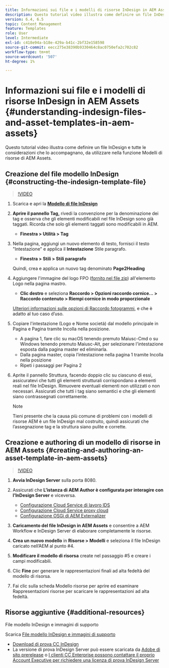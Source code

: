 ```yaml
---
title: Informazioni sui file e i modelli di risorse InDesign in AEM Assets
description: Questo tutorial video illustra come definire un file InDesign e tutte le considerazioni che lo accompagnano, da utilizzare nella funzione Modelli di risorse di AEM Assets.
version: 6.4, 6.5
topic: Content Management
feature: Templates
role: User
level: Intermediate
exl-id: c418e94a-b18e-429a-b41c-2bf32e158598
source-git-commit: eecc275e38390b9330464c8ac0750efa2c702c82
workflow-type: tm+mt
source-wordcount: '507'
ht-degree: 1%

---
```


# Informazioni sui file e i modelli di risorse InDesign in AEM Assets {#understanding-indesign-files-and-asset-templates-in-aem-assets}

Questo tutorial video illustra come definire un file InDesign e tutte le considerazioni che lo accompagnano, da utilizzare nella funzione Modelli di risorse di AEM Assets.

## Creazione del file modello InDesign {#constructing-the-indesign-template-file}

>[!VIDEO](https://video.tv.adobe.com/v/19293?quality=12&learn=on)

1. Scarica e apri la [**Modello di file InDesign**](assets/asset-templates-tutorial-video--supporting-files.zip)
2. **Aprire il pannello Tag,** rivedi la convenzione per la denominazione dei tag e osserva che gli elementi modificabili nel file InDesign sono già taggati. Ricorda che solo gli elementi taggati sono modificabili in AEM.

   * **Finestra > Utilità > Tag**

3. Nella pagina, aggiungi un nuovo elemento di testo, fornisci il testo &quot;Intestazione&quot; e applica il **Intestazione** Stile paragrafo.

   * **Finestra > Stili > Stili paragrafo**

   Quindi, crea e applica un nuovo tag denominato **Page2Heading**

4. Aggiungere l&#39;immagine del logo FPO ([fornito nel file zip](assets/asset-templates-tutorial-video--supporting-files.zip)) all&#39;elemento Logo nella pagina mastro.

   * **Clic destro** e seleziona **Raccordo > Opzioni raccordo cornice... > Raccordo contenuto > Riempi cornice in modo proporzionale**

   [Ulteriori informazioni sulle opzioni di Raccordo fotogrammi](https://helpx.adobe.com/indesign/using/frames-objects.html#fitting_objects_to_frames), e che è adatto al tuo caso d’uso.

5. Copiare l&#39;intestazione (Logo e Nome società) dal modello principale in Pagina e Pagina tramite Incolla nella posizione.

   * A pagina 1, fare clic su macOS tenendo premuto Maiusc-Cmd o su Windows tenendo premuto Maiusc-Alt, per selezionare l&#39;intestazione esposta dalla pagina master ed eliminarla.
   * Dalla pagina master, copia l’intestazione nella pagina 1 tramite Incolla nella posizione
   * Ripeti i passaggi per Pagina 2

6. Aprite il pannello Struttura, facendo doppio clic su ciascuno di essi, assicuratevi che tutti gli elementi strutturali corrispondano a elementi reali nel file InDesign. Rimuovere eventuali elementi non utilizzati o non necessari. Assicurati che tutti i tag siano semantici e che gli elementi siano contrassegnati correttamente.

   >[!NOTE]
   >
   >Tieni presente che la causa più comune di problemi con i modelli di risorse AEM è un file InDesign mal costruito, quindi assicurati che l’assegnazione tag e la struttura siano pulite e corrette.

## Creazione e authoring di un modello di risorse in AEM Assets {#creating-and-authoring-an-asset-template-in-aem-assets}

>[!VIDEO](https://video.tv.adobe.com/v/19294?quality=12&learn=on)

1. **Avvia InDesign Server** sulla porta 8080.
2. Assicurati che **L’istanza di AEM Author è configurata per interagire con l’InDesign Server** e viceversa.

   * [Configurazione Cloud Service di lavoro IDS](http://localhost:4502/etc/cloudservices/proxy/ids.html)
   * [Configurazione Cloud Service proxy cloud](http://localhost:4502/etc/cloudservices/proxy.html)
   * [Configurazione OSGi di AEM Externalizer](http://localhost:4502/system/console/configMgr)

3. **Caricamento del file InDesign in AEM Assets** e consentire a AEM Workflow e InDesign Server di elaborare completamente le risorse.
4. **Crea un nuovo modello** in **Risorse > Modelli** e seleziona il file InDesign caricato nell’AEM al punto #4.
5. **Modificare il modello di risorsa** create nel passaggio #5 e creare i campi modificabili.
6. Clic **Fine** per generare le rappresentazioni finali ad alta fedeltà del modello di risorsa.
7. Fai clic sulla scheda Modello risorse per aprire ed esaminare Rappresentazioni risorse per scaricare le rappresentazioni ad alta fedeltà.

## Risorse aggiuntive {#additional-resources}

File modello InDesign e immagini di supporto

Scarica [File modello InDesign e immagini di supporto](assets/asset-templates-tutorial-video--supporting-files-1.zip)

* [Download di prova CC InDesign](https://creative.adobe.com/products/download/indesign)
* La versione di prova InDesign Server può essere scaricata da [Adobe di sito prerelease](https://www.adobeprerelease.com/) o [I clienti CC Enterprise possono contattare il proprio Account Executive per richiedere una licenza di prova InDesign Server](https://www.adobe.com/products/indesignserver/faq.html)
